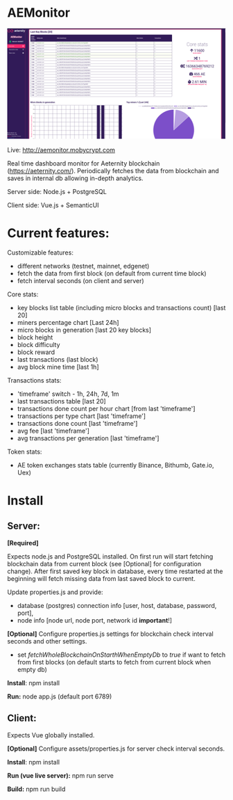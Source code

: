 # AEMonitor
![Alt text](screenshot.png?raw=true "Screenshot")

Live: http://aemonitor.mobycrypt.com

Real time dashboard monitor for Aeternity blockchain (https://aeternity.com/).
Periodically fetches the data from blockchain and saves in internal db allowing in-depth analytics.

Server side: Node.js + PostgreSQL

Client side: Vue.js + SemanticUI

# Current features:

Customizable features:
- different networks (testnet, mainnet, edgenet)
- fetch the data from first block (on default from current time block)
- fetch interval seconds (on client and server)

Core stats:
- key blocks list table (including micro blocks and transactions count) [last 20]
- miners percentage chart [Last 24h]
- micro blocks in generation [last 20 key blocks]
- block height
- block difficulty
- block reward
- last transactions (last block)
- avg block mine time [last 1h]


Transactions stats: 
- 'timeframe' switch - 1h, 24h, 7d, 1m
- last transactions table [last 20]
- transactions done count per hour chart [from last 'timeframe']
- transactions per type chart [last 'timeframe']
- transactions done count [last 'timeframe']
- avg fee [last 'timeframe']
- avg transactions per generation [last 'timeframe']

Token stats:
- AE token exchanges stats table (currently Binance, Bithumb, Gate.io, Uex)

# Install

## Server:

**[Required]**

Expects node.js and PostgreSQL installed.
On first run will start fetching blockchain data from current block (see [Optional] for configuration change).
After first saved key block in database, every time restarted at the beginning will fetch missing data from last saved block to current.

Update properties.js and provide:
- database (postgres) connection info [user, host, database, password, port],
- node info [node url, node port, network id **important**!]

**[Optional]**
Configure properties.js settings for blockchain check interval seconds and other settings.
- set *fetchWholeBlockchainOnStarthWhenEmptyDb* to *true* if want to fetch from first blocks (on default starts to fetch from current block when empty db)

**Install**: npm install

**Run:** node app.js (default port 6789)

## Client:
Expects Vue globally installed.

**[Optional]**
Configure assets/properties.js for server check interval seconds.

**Install**: npm install

**Run (vue live server):** npm run serve

**Build:** npm run build

